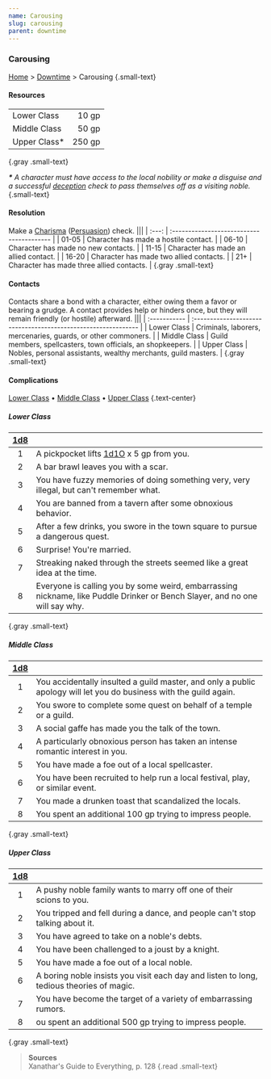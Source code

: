 ```yaml
---
name: Carousing
slug: carousing
parent: downtime
---
```

### Carousing
[Home](dm-operations-center) > [Downtime](downtime-menu) > Carousing {.small-text}

#### Resources
|||
| :------------ | -----: |
| Lower Class   |  10 gp |
| Middle Class  |  50 gp |
| Upper Class*  | 250 gp |
{.gray .small-text}

***\*** A character must have access to the local nobility or make a disguise and a successful [deception](deception) check to pass themselves off as a visiting noble.* {.small-text}

#### Resolution
Make a [Charisma](charisma) ([Persuasion](persuasion)) check.
|||
| :---: | :---------------------------------------- |
| 01-05 | Character has made a hostile contact.     |
| 06-10 | Character has made no new contacts.       |
| 11-15 | Character has made an allied contact.     |
| 16-20 | Character has made two allied contacts.   |
|  21+  | Character has made three allied contacts. |
{.gray .small-text}

#### Contacts
Contacts share a bond with a character, either owing them a favor or bearing a grudge. A contact provides help or hinders once, but they will remain friendly (or hostile) afterward.
|||
| :----------- | :------------------------------------------------------------- |
| Lower Class  | Criminals, laborers, mercenaries, guards, or other commoners.  |
| Middle Class | Guild members, spellcasters, town officials, an shopkeepers.   |
| Upper Class  | Nobles, personal assistants, wealthy merchants, guild masters. |
{.gray .small-text}

#### Complications 
[Lower Class](#lower-class)  • 
[Middle Class](#middle-class)  • 
[Upper Class](#upper-class) 
{.text-center}

##### Lower Class
|[1d8](/roll/1d8)| |
| :-: | :--------------------------------------------------------------------------------------------------------------------------- |
|  1  | A pickpocket lifts [1d1O](/roll/1d10) x 5 gp from you.                                                                       |
|  2  | A bar brawl leaves you with a scar.                                                                                          |
|  3  | You have fuzzy memories of doing something very, very illegal, but can't remember what.                                      |
|  4  | You are banned from a tavern after some obnoxious behavior.                                                                  |
|  5  | After a few drinks, you swore in the town square to pursue a dangerous quest.                                                |
|  6  | Surprise! You're married.                                                                                                    |
|  7  | Streaking naked through the streets seemed like a great idea at the time.                                                    |
|  8  | Everyone is calling you by some weird, embarrassing nickname, like Puddle Drinker or Bench Slayer, and no one will say why.  |
{.gray .small-text}

##### Middle Class
|[1d8](/roll/1d8)|  |
| :-: | :--------------------------------------------------------------------------------------------------------------------------- |
|  1  | You accidentally insulted a guild master, and only a public apology will let you do business with the guild again.           |
|  2  | You swore to complete some quest on behalf of a temple or a guild.                                                           |
|  3  | A social gaffe has made you the talk of the town.                                                                            |
|  4  | A particularly obnoxious person has taken an intense romantic interest in you.                                               |
|  5  | You have made a foe out of a local spellcaster.                                                                              |
|  6  | You have been recruited to help run a local festival, play, or similar event.                                                |
|  7  | You made a drunken toast that scandalized the locals.                                                                        |
|  8  | You spent an additional 100 gp trying to impress people.                                                                     |
{.gray .small-text}

##### Upper Class
|[1d8](/roll/1d8)| |
| :-: | :--------------------------------------------------------------------------------------------------------------------------- |
|  1  | A pushy noble family wants to marry off one of their scions to you.                                                          |
|  2  | You tripped and fell during a dance, and people can't stop talking about it.                                                 |
|  3  | You have agreed to take on a noble's debts.                                                                                  |
|  4  | You have been challenged to a joust by a knight.                                                                             |
|  5  | You have made a foe out of a local noble.                                                                                    |
|  6  | A boring noble insists you visit each day and listen to long, tedious theories of magic.                                     |
|  7  | You have become the target of a variety of embarrassing rumors.                                                              |
|  8  | ou spent an additional 500 gp trying to impress people.                                                                      |
{.gray .small-text}

> **Sources** <br/>
> Xanathar's Guide to Everything, p. 128
{.read .small-text}